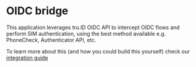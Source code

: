 # OIDC bridge

This application leverages tru.ID OIDC API to intercept OIDC flows and perform SIM authentication,
using the best method available e.g. PhoneCheck, Authenticator API, etc.

To learn more about this (and how you could build this yourself) check our [integration guide](#)
